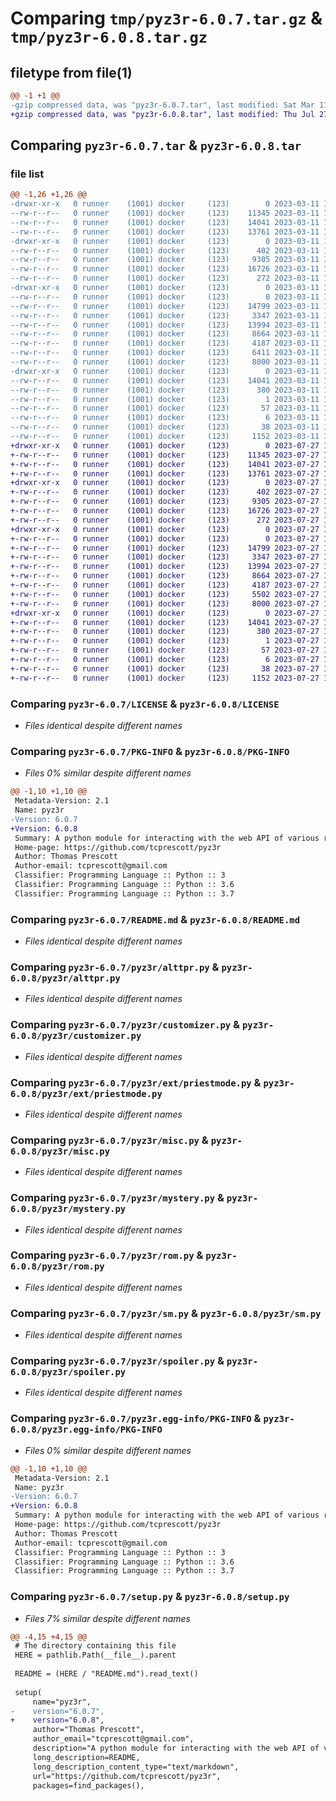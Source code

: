 # Comparing `tmp/pyz3r-6.0.7.tar.gz` & `tmp/pyz3r-6.0.8.tar.gz`

## filetype from file(1)

```diff
@@ -1 +1 @@
-gzip compressed data, was "pyz3r-6.0.7.tar", last modified: Sat Mar 11 18:52:12 2023, max compression
+gzip compressed data, was "pyz3r-6.0.8.tar", last modified: Thu Jul 27 16:35:50 2023, max compression
```

## Comparing `pyz3r-6.0.7.tar` & `pyz3r-6.0.8.tar`

### file list

```diff
@@ -1,26 +1,26 @@
-drwxr-xr-x   0 runner    (1001) docker     (123)        0 2023-03-11 18:52:12.396430 pyz3r-6.0.7/
--rw-r--r--   0 runner    (1001) docker     (123)    11345 2023-03-11 18:51:55.000000 pyz3r-6.0.7/LICENSE
--rw-r--r--   0 runner    (1001) docker     (123)    14041 2023-03-11 18:52:12.396430 pyz3r-6.0.7/PKG-INFO
--rw-r--r--   0 runner    (1001) docker     (123)    13761 2023-03-11 18:51:55.000000 pyz3r-6.0.7/README.md
-drwxr-xr-x   0 runner    (1001) docker     (123)        0 2023-03-11 18:52:12.396430 pyz3r-6.0.7/pyz3r/
--rw-r--r--   0 runner    (1001) docker     (123)      402 2023-03-11 18:51:55.000000 pyz3r-6.0.7/pyz3r/__init__.py
--rw-r--r--   0 runner    (1001) docker     (123)     9305 2023-03-11 18:51:55.000000 pyz3r-6.0.7/pyz3r/alttpr.py
--rw-r--r--   0 runner    (1001) docker     (123)    16726 2023-03-11 18:51:55.000000 pyz3r-6.0.7/pyz3r/customizer.py
--rw-r--r--   0 runner    (1001) docker     (123)      272 2023-03-11 18:51:55.000000 pyz3r-6.0.7/pyz3r/exceptions.py
-drwxr-xr-x   0 runner    (1001) docker     (123)        0 2023-03-11 18:52:12.396430 pyz3r-6.0.7/pyz3r/ext/
--rw-r--r--   0 runner    (1001) docker     (123)        0 2023-03-11 18:51:55.000000 pyz3r-6.0.7/pyz3r/ext/__init__.py
--rw-r--r--   0 runner    (1001) docker     (123)    14799 2023-03-11 18:51:55.000000 pyz3r-6.0.7/pyz3r/ext/priestmode.py
--rw-r--r--   0 runner    (1001) docker     (123)     3347 2023-03-11 18:51:55.000000 pyz3r-6.0.7/pyz3r/misc.py
--rw-r--r--   0 runner    (1001) docker     (123)    13994 2023-03-11 18:51:55.000000 pyz3r-6.0.7/pyz3r/mystery.py
--rw-r--r--   0 runner    (1001) docker     (123)     8664 2023-03-11 18:51:55.000000 pyz3r-6.0.7/pyz3r/rom.py
--rw-r--r--   0 runner    (1001) docker     (123)     4187 2023-03-11 18:51:55.000000 pyz3r-6.0.7/pyz3r/sm.py
--rw-r--r--   0 runner    (1001) docker     (123)     6411 2023-03-11 18:51:55.000000 pyz3r-6.0.7/pyz3r/smvaria.py
--rw-r--r--   0 runner    (1001) docker     (123)     8000 2023-03-11 18:51:55.000000 pyz3r-6.0.7/pyz3r/spoiler.py
-drwxr-xr-x   0 runner    (1001) docker     (123)        0 2023-03-11 18:52:12.396430 pyz3r-6.0.7/pyz3r.egg-info/
--rw-r--r--   0 runner    (1001) docker     (123)    14041 2023-03-11 18:52:12.000000 pyz3r-6.0.7/pyz3r.egg-info/PKG-INFO
--rw-r--r--   0 runner    (1001) docker     (123)      380 2023-03-11 18:52:12.000000 pyz3r-6.0.7/pyz3r.egg-info/SOURCES.txt
--rw-r--r--   0 runner    (1001) docker     (123)        1 2023-03-11 18:52:12.000000 pyz3r-6.0.7/pyz3r.egg-info/dependency_links.txt
--rw-r--r--   0 runner    (1001) docker     (123)       57 2023-03-11 18:52:12.000000 pyz3r-6.0.7/pyz3r.egg-info/requires.txt
--rw-r--r--   0 runner    (1001) docker     (123)        6 2023-03-11 18:52:12.000000 pyz3r-6.0.7/pyz3r.egg-info/top_level.txt
--rw-r--r--   0 runner    (1001) docker     (123)       38 2023-03-11 18:52:12.396430 pyz3r-6.0.7/setup.cfg
--rw-r--r--   0 runner    (1001) docker     (123)     1152 2023-03-11 18:51:55.000000 pyz3r-6.0.7/setup.py
+drwxr-xr-x   0 runner    (1001) docker     (123)        0 2023-07-27 16:35:50.135294 pyz3r-6.0.8/
+-rw-r--r--   0 runner    (1001) docker     (123)    11345 2023-07-27 16:35:36.000000 pyz3r-6.0.8/LICENSE
+-rw-r--r--   0 runner    (1001) docker     (123)    14041 2023-07-27 16:35:50.135294 pyz3r-6.0.8/PKG-INFO
+-rw-r--r--   0 runner    (1001) docker     (123)    13761 2023-07-27 16:35:36.000000 pyz3r-6.0.8/README.md
+drwxr-xr-x   0 runner    (1001) docker     (123)        0 2023-07-27 16:35:50.135294 pyz3r-6.0.8/pyz3r/
+-rw-r--r--   0 runner    (1001) docker     (123)      402 2023-07-27 16:35:36.000000 pyz3r-6.0.8/pyz3r/__init__.py
+-rw-r--r--   0 runner    (1001) docker     (123)     9305 2023-07-27 16:35:36.000000 pyz3r-6.0.8/pyz3r/alttpr.py
+-rw-r--r--   0 runner    (1001) docker     (123)    16726 2023-07-27 16:35:36.000000 pyz3r-6.0.8/pyz3r/customizer.py
+-rw-r--r--   0 runner    (1001) docker     (123)      272 2023-07-27 16:35:36.000000 pyz3r-6.0.8/pyz3r/exceptions.py
+drwxr-xr-x   0 runner    (1001) docker     (123)        0 2023-07-27 16:35:50.135294 pyz3r-6.0.8/pyz3r/ext/
+-rw-r--r--   0 runner    (1001) docker     (123)        0 2023-07-27 16:35:36.000000 pyz3r-6.0.8/pyz3r/ext/__init__.py
+-rw-r--r--   0 runner    (1001) docker     (123)    14799 2023-07-27 16:35:36.000000 pyz3r-6.0.8/pyz3r/ext/priestmode.py
+-rw-r--r--   0 runner    (1001) docker     (123)     3347 2023-07-27 16:35:36.000000 pyz3r-6.0.8/pyz3r/misc.py
+-rw-r--r--   0 runner    (1001) docker     (123)    13994 2023-07-27 16:35:36.000000 pyz3r-6.0.8/pyz3r/mystery.py
+-rw-r--r--   0 runner    (1001) docker     (123)     8664 2023-07-27 16:35:36.000000 pyz3r-6.0.8/pyz3r/rom.py
+-rw-r--r--   0 runner    (1001) docker     (123)     4187 2023-07-27 16:35:36.000000 pyz3r-6.0.8/pyz3r/sm.py
+-rw-r--r--   0 runner    (1001) docker     (123)     5502 2023-07-27 16:35:36.000000 pyz3r-6.0.8/pyz3r/smvaria.py
+-rw-r--r--   0 runner    (1001) docker     (123)     8000 2023-07-27 16:35:36.000000 pyz3r-6.0.8/pyz3r/spoiler.py
+drwxr-xr-x   0 runner    (1001) docker     (123)        0 2023-07-27 16:35:50.135294 pyz3r-6.0.8/pyz3r.egg-info/
+-rw-r--r--   0 runner    (1001) docker     (123)    14041 2023-07-27 16:35:50.000000 pyz3r-6.0.8/pyz3r.egg-info/PKG-INFO
+-rw-r--r--   0 runner    (1001) docker     (123)      380 2023-07-27 16:35:50.000000 pyz3r-6.0.8/pyz3r.egg-info/SOURCES.txt
+-rw-r--r--   0 runner    (1001) docker     (123)        1 2023-07-27 16:35:50.000000 pyz3r-6.0.8/pyz3r.egg-info/dependency_links.txt
+-rw-r--r--   0 runner    (1001) docker     (123)       57 2023-07-27 16:35:50.000000 pyz3r-6.0.8/pyz3r.egg-info/requires.txt
+-rw-r--r--   0 runner    (1001) docker     (123)        6 2023-07-27 16:35:50.000000 pyz3r-6.0.8/pyz3r.egg-info/top_level.txt
+-rw-r--r--   0 runner    (1001) docker     (123)       38 2023-07-27 16:35:50.135294 pyz3r-6.0.8/setup.cfg
+-rw-r--r--   0 runner    (1001) docker     (123)     1152 2023-07-27 16:35:36.000000 pyz3r-6.0.8/setup.py
```

### Comparing `pyz3r-6.0.7/LICENSE` & `pyz3r-6.0.8/LICENSE`

 * *Files identical despite different names*

### Comparing `pyz3r-6.0.7/PKG-INFO` & `pyz3r-6.0.8/PKG-INFO`

 * *Files 0% similar despite different names*

```diff
@@ -1,10 +1,10 @@
 Metadata-Version: 2.1
 Name: pyz3r
-Version: 6.0.7
+Version: 6.0.8
 Summary: A python module for interacting with the web API of various randomizers, such as https://alttpr.com or https://samus.link.
 Home-page: https://github.com/tcprescott/pyz3r
 Author: Thomas Prescott
 Author-email: tcprescott@gmail.com
 Classifier: Programming Language :: Python :: 3
 Classifier: Programming Language :: Python :: 3.6
 Classifier: Programming Language :: Python :: 3.7
```

### Comparing `pyz3r-6.0.7/README.md` & `pyz3r-6.0.8/README.md`

 * *Files identical despite different names*

### Comparing `pyz3r-6.0.7/pyz3r/alttpr.py` & `pyz3r-6.0.8/pyz3r/alttpr.py`

 * *Files identical despite different names*

### Comparing `pyz3r-6.0.7/pyz3r/customizer.py` & `pyz3r-6.0.8/pyz3r/customizer.py`

 * *Files identical despite different names*

### Comparing `pyz3r-6.0.7/pyz3r/ext/priestmode.py` & `pyz3r-6.0.8/pyz3r/ext/priestmode.py`

 * *Files identical despite different names*

### Comparing `pyz3r-6.0.7/pyz3r/misc.py` & `pyz3r-6.0.8/pyz3r/misc.py`

 * *Files identical despite different names*

### Comparing `pyz3r-6.0.7/pyz3r/mystery.py` & `pyz3r-6.0.8/pyz3r/mystery.py`

 * *Files identical despite different names*

### Comparing `pyz3r-6.0.7/pyz3r/rom.py` & `pyz3r-6.0.8/pyz3r/rom.py`

 * *Files identical despite different names*

### Comparing `pyz3r-6.0.7/pyz3r/sm.py` & `pyz3r-6.0.8/pyz3r/sm.py`

 * *Files identical despite different names*

### Comparing `pyz3r-6.0.7/pyz3r/spoiler.py` & `pyz3r-6.0.8/pyz3r/spoiler.py`

 * *Files identical despite different names*

### Comparing `pyz3r-6.0.7/pyz3r.egg-info/PKG-INFO` & `pyz3r-6.0.8/pyz3r.egg-info/PKG-INFO`

 * *Files 0% similar despite different names*

```diff
@@ -1,10 +1,10 @@
 Metadata-Version: 2.1
 Name: pyz3r
-Version: 6.0.7
+Version: 6.0.8
 Summary: A python module for interacting with the web API of various randomizers, such as https://alttpr.com or https://samus.link.
 Home-page: https://github.com/tcprescott/pyz3r
 Author: Thomas Prescott
 Author-email: tcprescott@gmail.com
 Classifier: Programming Language :: Python :: 3
 Classifier: Programming Language :: Python :: 3.6
 Classifier: Programming Language :: Python :: 3.7
```

### Comparing `pyz3r-6.0.7/setup.py` & `pyz3r-6.0.8/setup.py`

 * *Files 7% similar despite different names*

```diff
@@ -4,15 +4,15 @@
 # The directory containing this file
 HERE = pathlib.Path(__file__).parent
 
 README = (HERE / "README.md").read_text()
 
 setup(
     name="pyz3r",
-    version="6.0.7",
+    version="6.0.8",
     author="Thomas Prescott",
     author_email="tcprescott@gmail.com",
     description="A python module for interacting with the web API of various randomizers, such as https://alttpr.com or https://samus.link.",
     long_description=README,
     long_description_content_type="text/markdown",
     url="https://github.com/tcprescott/pyz3r",
     packages=find_packages(),
```

